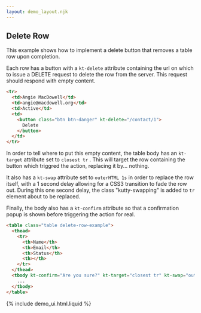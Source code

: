 ```yaml
---
layout: demo_layout.njk
---
```


## Delete Row

This example shows how to implement a delete button that removes a table row upon completion.

Each row has a button with a `kt-delete` attribute containing the url on which to issue a DELETE request to delete the row from the server.
This request should respond with empty content.

```html
<tr>
  <td>Angie MacDowell</td>
  <td>angie@macdowell.org</td>
  <td>Active</td>
  <td>
    <button class="btn btn-danger" kt-delete="/contact/1">
      Delete
    </button>
  </td>
</tr>
```

In order to tell where to put this empty content, the table body has an `kt-target` attribute set to `closest tr` . This will target the row containing the button which triggred the action, replacing it by... nothing.

It also has a `kt-swap` attribute set to `outerHTML 1s` in order to replace the row itself, with a 1 second delay allowing for a CSS3 transition to fade the row out.
During this one second delay, the class "kutty-swapping" is added to `tr` element about to be replaced.

Finally, the body also has a `kt-confirm` attribute so that a confirmation popup is shown before triggering the action for real.

```html
<table class="table delete-row-example">
  <thead>
    <tr>
      <th>Name</th>
      <th>Email</th>
      <th>Status</th>
      <th></th>
    </tr>
  </thead>
  <tbody kt-confirm="Are you sure?" kt-target="closest tr" kt-swap="outerHTML swap:1s">
    ...
  </tbody>
</table>
```

{% include demo_ui.html.liquid %}

<script>
    //=========================================================================
    // Fake Server Side Code
    //=========================================================================

    // data
    var contacts = [
      {
        name: "Joe Smith",
        email: "joe@smith.org",
        status: "Active",
      },
      {
        name: "Angie MacDowell",
        email: "angie@macdowell.org",
        status: "Active",
      },
      {
        name: "Fuqua Tarkenton",
        email: "fuqua@tarkenton.org",
        status: "Active",
      },
      {
        name: "Kim Yee",
        email: "kim@yee.org",
        status: "Inactive",
      },
    ];

    // routes
    init("/demo", function(request, params){
      return tableTemplate(contacts);
    });

    onDelete(/\/contact\/\d+/, function(request, params){
      return "";
    });

    // templates
    function rowTemplate(contact, i) {
      return `<tr>
      <td>${contact["name"]}</td>
      <td>${contact["email"]}</td>
      <td>${contact["status"]}</td>
      <td>
        <button class="btn btn-danger" kt-delete="/contact/${i}">
          Delete
        </button>
      </td>
    </tr>`;
    }

    function tableTemplate(contacts) {
      var rows = "";

      for (var i = 0; i < contacts.length; i++) {
        rows += rowTemplate(contacts[i], i, "");
      }

      return `
<table class="table delete-row-example">
  <thead>
    <tr>
      <th>Name</th>
      <th>Email</th>
      <th>Status</th>
      <th></th>
    </tr>
  </thead>
  <tbody kt-confirm="Are you sure?" kt-target="closest tr" kt-swap="outerHTML swap:1s">
    ${rows}
  </tbody>
</table>`;
    }

</script>


